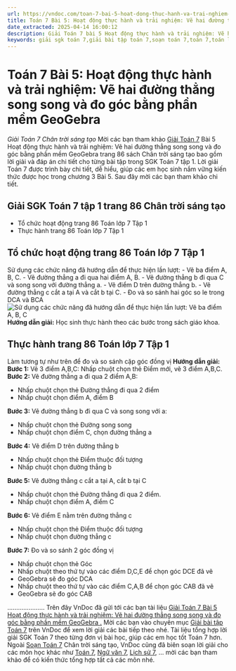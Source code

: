 ```yaml
---
url: https://vndoc.com/toan-7-bai-5-hoat-dong-thuc-hanh-va-trai-nghiem-ve-hai-duong-thang-song-song-va-do-goc-bang-phan-mem-geogebra-270772
title: Toán 7 Bài 5: Hoạt động thực hành và trải nghiệm: Vẽ hai đường thẳng song song và đo góc bằng phần mềm GeoGebra - Giải Toán 7 Chân trời sáng tạo - VnDoc.com
date_extracted: 2025-04-14 16:00:12
description: Giải Toán 7 bài 5 Hoạt động thực hành và trải nghiệm: Vẽ hai đường thẳng song song và đo góc bằng phần mềm GeoGebra Chân trời sáng tạo bao gồm đáp án và lời giải chi tiết cho từng bài tập trong SGK Toán 7 cho các em học sinh tham khảo luyện Giải Toán 7 hiệu quả.
keywords: giải sgk toán 7,giải bài tập toán 7,soạn toán 7,toán 7,toán lớp 7,giải toán 7,sgk toán 7,toan 7,giai toan 7,toán 7 tập 1,toán lớp 7 tập 1,bài tập toán lớp 7,giải bài tập toán lớp 7,sgk toán 7 tập 1,toán 7 chân trời sáng tạo,giải toán 7 chân trời sáng tạo,giải Toán 7 bài 5 Hoạt động thực hành và trải nghiệm,Toán 7 Hoạt động thực hành và trải nghiệm,hình học 7,giải toán 7 trang 86 chân trời sáng tạo,Vẽ hai đường thẳng song song và đo góc bằng phần mềm GeoGebra
---
```


# Toán 7 Bài 5: Hoạt động thực hành và trải nghiệm: Vẽ hai đường thẳng song song và đo góc bằng phần mềm GeoGebra
 _Giải Toán 7 Chân trời sáng tạo_
Mời các bạn tham khảo [Giải Toán 7](<https://vndoc.com/toan-7-tap-1-ctst>) Bài 5 Hoạt động thực hành và trải nghiệm: Vẽ hai đường thẳng song song và đo góc bằng phần mềm GeoGebra trang 86 sách Chân trời sáng tạo bao gồm lời giải và đáp án chi tiết cho từng bài tập trong SGK Toán 7 tập 1. Lời giải Toán 7 được trình bày chi tiết, dễ hiểu, giúp các em học sinh nắm vững kiến thức được học trong chương 3 Bài 5. Sau đây mời các bạn tham khảo chi tiết.
## Giải SGK Toán 7 tập 1 trang 86 Chân trời sáng tạo
  * Tổ chức hoạt động trang 86 Toán lớp 7 Tập 1
  * Thực hành trang 86 Toán lớp 7 Tập 1

## **Tổ chức hoạt động trang 86 Toán lớp 7 Tập 1**
Sử dụng các chức năng đã hướng dẫn để thực hiện lần lượt:
\- Vẽ ba điểm A, B, C.
\- Vẽ đường thẳng a đi qua hai điểm A, B.
\- Vẽ đường thẳng b đi qua C và song song với đường thẳng a.
\- Vẽ điểm D trên đường thẳng b.
\- Vẽ đường thẳng c cắt a tại A và cắt b tại C.
\- Đo và so sánh hai góc so le trong DCA và BCA
![Sử dụng các chức năng đã hướng dẫn để thực hiện lần lượt: Vẽ ba điểm A, B, C](https://i.vdoc.vn/data/image/2022/07/13/to-chuc-hoat-dong-trang-86-toan-7-tap-1.png)
**Hướng dẫn giải:**
Học sinh thực hành theo các bước trong sách giáo khoa.
## **Thực hành trang 86 Toán lớp 7 Tập 1**
Làm tương tự như trên để đo và so sánh cặp góc đồng vị
**Hướng dẫn giải:**
**Bước 1:** Vẽ 3 điểm A,B,C: Nhấp chuột chọn thẻ Điểm mới, vẽ 3 điểm A,B,C.
**Bước 2:** Vẽ đường thẳng a đi qua 2 điểm A,B:
  * Nhấp chuột chọn thẻ Đường thẳng đi qua 2 điểm
  * Nhấp chuột chọn điểm A, điểm B

**Bước 3:** Vẽ đường thẳng b đi qua C và song song với a:
  * Nhấp chuột chọn thẻ Đường song song
  * Nhấp chuột chọn điểm C, chọn đường thẳng a

**Bước 4:** Vẽ điểm D trên đường thẳng b
  * Nhấp chuột chọn thẻ Điểm thuộc đối tượng
  * Nhấp chuột chọn đường thẳng b

**Bước 5:** Vẽ đường thẳng c cắt a tại A, cắt b tại C
  * Nhấp chuột chọn thẻ Đường thẳng đi qua 2 điểm.
  * Nhấp chuột chọn điểm A, điểm C

**Bước 6:** Vẽ điểm E nằm trên đường thẳng c
  * Nhấp chuột chọn thẻ Điểm thuộc đối tượng
  * Nhấp chuột chọn đường thẳng c

**Bước 7:** Đo và so sánh 2 góc đồng vị
  * Nhấp chuột chọn thẻ Góc
  * Nhấp chuột theo thứ tự vào các điểm D,C,E để chọn góc DCE đã vẽ
  * GeoGebra sẽ đo góc DCA
  * Nhấp chuột theo thứ tự vào các điểm C,A,B để chọn góc CAB đã vẽ
  * GeoGebra sẽ đo góc CAB

.....................
Trên đây VnDoc đã gửi tới các bạn tài liệu [Giải Toán 7 Bài 5 Hoạt động thực hành và trải nghiệm: Vẽ hai đường thẳng song song và đo góc bằng phần mềm GeoGebra .](<https://vndoc.com/toan-7-bai-5-hoat-dong-thuc-hanh-va-trai-nghiem-ve-hai-duong-thang-song-song-va-do-goc-bang-phan-mem-geogebra-270772>) Mời các bạn vào chuyên mục [Giải bài tập Toán 7](<https://vndoc.com/toan-7-tap-1-ctst>) trên VnDoc để xem lời giải các bài tiếp theo nhé. Tài liệu tổng hợp lời giải SGK Toán 7 theo từng đơn vị bài học, giúp các em học tốt Toán 7 hơn.
Ngoài [Soạn Toán 7](<https://vndoc.com/toan-7-tap-1-ctst>) Chân trời sáng tạo, VnDoc cũng đã biên soạn lời giải cho các môn học khác như [Toán 7](<https://vndoc.com/toan-7-tap-1-ctst>), [Ngữ văn 7](<https://vndoc.com/ngu-van-7-ctst-tap1>), [Lịch sử 7](<https://vndoc.com/lich-su-7-ctst>), ... mời các bạn tham khảo để có kiến thức tổng hợp tất cả các môn nhé.
